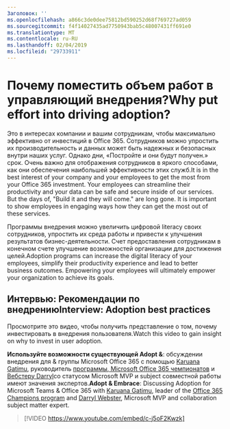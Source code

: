 ```yaml
---
Заголовок: ''
ms.openlocfilehash: a866c3de0dee75812bd590252d68f769727ad059
ms.sourcegitcommit: f4f14027435ad7750943bab5c48007431ff691e0
ms.translationtype: MT
ms.contentlocale: ru-RU
ms.lasthandoff: 02/04/2019
ms.locfileid: "29733911"
---
```

# <a name="why-put-effort-into-driving-adoption"></a><span data-ttu-id="25536-103">Почему поместить объем работ в управляющий внедрения?</span><span class="sxs-lookup"><span data-stu-id="25536-103">Why put effort into driving adoption?</span></span>  

<span data-ttu-id="25536-p102">Это в интересах компании и вашим сотрудникам, чтобы максимально эффективно от инвестиций в Office 365.  Сотрудников можно упростить их производительность и данных может быть надежных и безопасных внутри наших услуг.  Однако дни, «Постройте и они будут получен.» срок.  Очень важно для отображения сотрудников в яркого способами, как они обеспечения наибольшей эффективности этих служб.</span><span class="sxs-lookup"><span data-stu-id="25536-p102">It is in the best interest of your company and your employees to get the most from your Office 365 investment.  Your employees can streamline their productivity and your data can be safe and secure inside of our services.  But the days of, "Build it and they will come." are long gone.  It is important to show employees in engaging ways how they can get the most out of these services.</span></span>

<span data-ttu-id="25536-p103">Программы внедрения можно увеличить цифровой literacy своих сотрудников, упростить их среда работы и привести к улучшения результатов бизнес-деятельности. Счет предоставления сотрудникам в конечном счете улучшение возможностей организации для достижения целей.</span><span class="sxs-lookup"><span data-stu-id="25536-p103">Adoption programs can increase the digital literacy of your employees, simplify their productivity experience and lead to better business outcomes. Empowering your employees will ultimately empower your organization to achieve its goals.</span></span> 

## <a name="interview-adoption-best-practices"></a><span data-ttu-id="25536-111">Интервью: Рекомендации по внедрению</span><span class="sxs-lookup"><span data-stu-id="25536-111">Interview: Adoption best practices</span></span>

<span data-ttu-id="25536-112">Просмотрите это видео, чтобы получить представление о том, почему инвестировать в внедрения пользователя.</span><span class="sxs-lookup"><span data-stu-id="25536-112">Watch this video to gain insight on why to invest in user adoption.</span></span>  

<span data-ttu-id="25536-113">**Используйте возможности существующей Adopt &**: обсуждении внедрения для & группы Microsoft Office 365 с помощью [Karuana Gatimu](https://linkedin.com/in/karuanagatimu), руководитель [программы, Microsoft Office 365 чемпионатов](https://aka.ms/O365Champions) и [Вебстеру Darryl](https://webster.net.nz/)со статусом Microsoft MVP и subject совместной работы имеют значения экспертов.</span><span class="sxs-lookup"><span data-stu-id="25536-113">**Adopt & Embrace**: Discussing Adoption for Microsoft Teams & Office 365 with [Karuana Gatimu](https://linkedin.com/in/karuanagatimu), leader of the [Office 365 Champions program](https://aka.ms/O365Champions) and [Darryl Webster](https://webster.net.nz/), Microsoft MVP and collaboration subject matter expert.</span></span> 

> [!VIDEO https://www.youtube.com/embed/c-j5oF2Kwzk]

